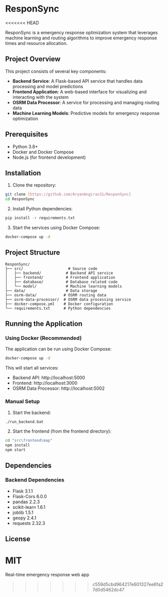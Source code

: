 # ResponSync
<<<<<<< HEAD

ResponSync is a emergency response optimization system that leverages machine learning and routing algorithms to improve emergency response times and resource allocation.

## Project Overview

This project consists of several key components:

- **Backend Service**: A Flask-based API service that handles data processing and model predictions
- **Frontend Application**: A web-based interface for visualizing and interacting with the system
- **OSRM Data Processor**: A service for processing and managing routing data
- **Machine Learning Models**: Predictive models for emergency response optimization

## Prerequisites

- Python 3.8+
- Docker and Docker Compose
- Node.js (for frontend development)

## Installation

1. Clone the repository:

```bash
git clone [https://github.com/AryanAngiras31/ResponSync]
cd ResponSync
```

2. Install Python dependencies:

```bash
pip install -r requirements.txt
```

3. Start the services using Docker Compose:

```bash
docker-compose up -d
```

## Project Structure

```
ResponSync/
├── src/                    # Source code
│   ├── backend/           # Backend API service
│   ├── frontend/          # Frontend application
│   ├── database/          # Database related code
│   └── model/             # Machine learning models
├── data/                  # Data storage
├── osrm-data/            # OSRM routing data
├── osrm-data-processor/  # OSRM data processing service
├── docker-compose.yml    # Docker configuration
└── requirements.txt      # Python dependencies
```

## Running the Application

### Using Docker (Recommended)

The application can be run using Docker Compose:

```bash
docker-compose up -d
```

This will start all services:

- Backend API: http://localhost:5000
- Frontend: http://localhost:3000
- OSRM Data Processor: http://localhost:5002

### Manual Setup

1. Start the backend:

```bash
./run_backend.bat
```

2. Start the frontend (from the frontend directory):

```bash
cd "src\frontend\map"
npm install
npm start
```

## Dependencies

### Backend Dependencies

- Flask 3.1.1
- Flask-Cors 6.0.0
- pandas 2.2.3
- scikit-learn 1.6.1
- joblib 1.5.1
- geopy 2.4.1
- requests 2.32.3

## License

MIT
=======
 Real-time emergency response web app
>>>>>>> c559d5cbd964217e601327ee6fa27d0d5462dc47
